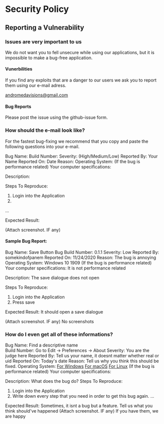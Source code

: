 # Security Policy

## Reporting a Vulnerability

### Issues are very important to us
We do not want you to fell unsecure while using our applications, but it is impossible to make a bug-free application. 
#### Vunerbilities 
If you find any exploits that are a danger to our users
we ask you to report them using our e-mail adress.

andromedavisions@gmail.com

#### Bug Reports
Please post the issue using the github-issue form.

### How should the e-mail look like?
For the fastest bug-fixing we recommend that you copy and paste the following questions into your e-mail.

  Bug Name: 
  Build Number: 
  Severity: (High/Medium/Low)
  Reported By: Your Name
  Reported On: Date
  Reason: 
  Operating System:
  (If the bug is performance related) Your computer specifications:

  Description:


  Steps To Reproduce:
  1) Login into the Application
  2) 
  ...

  Expected Result: 
  
  (Attach screenshot. IF any)
  
#### Sample Bug Report:
  
  Bug Name: Save Button Bug
  Build Number: 0.1.1
  Severity: Low
  Reported By: somekindofpanem
  Reported On: 11/24/2020
  Reason: The bug is annoying
  Operating System: Windows 10 1909
  (If the bug is performance related) Your computer specifications: It is not performance related

  Description:
    The save dialogue does not open

  Steps To Reproduce:
  1) Login into the Application
  2) Press save

  Expected Result: It should open a save dialogue
  
  (Attach screenshot. IF any) No screenshots
  
  
  
### How do I even get  all of these informations?

  Bug Name: Find a descriptive name     
  Build Number: Go to Edit -> Preferences -> About
  Severity: You are the judge here
  Reported By: Tell us your name, it doesnt matter whether real or uid
  Reported On: Today's date
  Reason: Tell us why you think this should be fixed.
  Operating System: [For Windows](https://support.microsoft.com/en-us/windows/which-version-of-windows-operating-system-am-i-running-628bec99-476a-2c13-5296-9dd081cdd808#:~:text=Select%20the%20Start%20button%20%3E%20Settings%20%3E%20System%20%3E%20About%20.&text=Under%20Device%20specifications%20%3E%20System%20type,Windows%20your%20device%20is%20running.) [For macOS](https://support.apple.com/en-us/HT201260) [For Linux](https://www.cyberciti.biz/faq/how-to-check-os-version-in-linux-command-line/)
  (If the bug is performance related) Your computer specifications: 

  Description:
    What does the bug do?
  Steps To Reproduce:
  1) Login into the Application
  2) Write down every step that you need in order to get this bug again.
  ...

  Expected Result: 
    Sometimes, it isnt a bug but a feature. Tell us what you think should've happened
  (Attach screenshot. IF any)
  If you have them, we are happy
